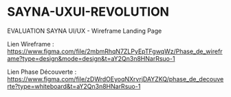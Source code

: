 # SAYNA-UXUI-REVOLUTION
EVALUATION SAYNA UI/UX - Wireframe Landing Page

Lien Wireframe : https://www.figma.com/file/2mbmRhqN7ZLPyEpTFgwqWz/Phase_de_wireframe?type=design&mode=design&t=aY2Qn3n8HNarRsuo-1

Lien Phase Découverte : https://www.figma.com/file/zDWrdOEyoqNXrvrjDAYZKQ/phase_de_decouverte?type=whiteboard&t=aY2Qn3n8HNarRsuo-1
